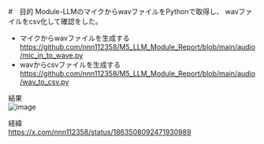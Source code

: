 #　目的
Module-LLMのマイクからwavファイルをPythonで取得し、
wavファイルをcsv化して確認をした。<br>

- マイクからwavファイルを生成する<br>
https://github.com/nnn112358/M5_LLM_Module_Report/blob/main/audio/mic_in_to_wave.py<br>
- wavからcsvファイルを生成する<br>
https://github.com/nnn112358/M5_LLM_Module_Report/blob/main/audio/wav_to_csv.py<br>

結果<br>
![image](https://github.com/user-attachments/assets/bcaaf37f-ea52-415d-be05-0e5acf732c1f)

経緯<br>
https://x.com/nnn112358/status/1863508092471930989


